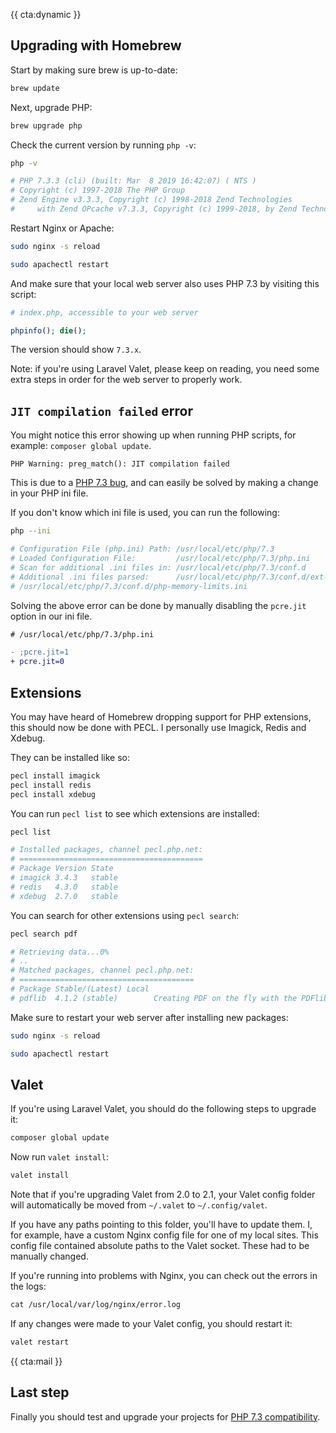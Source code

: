 {{ cta:dynamic }}

## Upgrading with Homebrew

Start by making sure brew is up-to-date:

```bash
brew update
```

Next, upgrade PHP:

```bash
brew upgrade php
```

Check the current version by running `php -v`: 

```bash
php -v

# PHP 7.3.3 (cli) (built: Mar  8 2019 16:42:07) ( NTS )
# Copyright (c) 1997-2018 The PHP Group
# Zend Engine v3.3.3, Copyright (c) 1998-2018 Zend Technologies
#     with Zend OPcache v7.3.3, Copyright (c) 1999-2018, by Zend Technologies
```

Restart Nginx or Apache:

```bash
sudo nginx -s reload
```

```bash
sudo apachectl restart
```

And make sure that your local web server also uses PHP 7.3 by visiting this script:

```php
# index.php, accessible to your web server

phpinfo(); die();
```

The version should show `7.3.x`.

Note: if you're using Laravel Valet, please keep on reading, 
you need some extra steps in order for the web server to properly work. 

## `JIT compilation failed` error

You might notice this error showing up when running PHP scripts, for example: `composer global update`.

```
PHP Warning: preg_match(): JIT compilation failed
```

This is due to a [PHP 7.3 bug](*https://bugs.php.net/bug.php?id=77260), 
and can easily be solved by making a change in your PHP ini file.

If you don't know which ini file is used, you can run the following:

```bash
php --ini

# Configuration File (php.ini) Path: /usr/local/etc/php/7.3
# Loaded Configuration File:         /usr/local/etc/php/7.3/php.ini
# Scan for additional .ini files in: /usr/local/etc/php/7.3/conf.d
# Additional .ini files parsed:      /usr/local/etc/php/7.3/conf.d/ext-opcache.ini,
# /usr/local/etc/php/7.3/conf.d/php-memory-limits.ini
```

Solving the above error can be done by manually disabling the `pcre.jit` option in our ini file. 

```diff
# /usr/local/etc/php/7.3/php.ini

- ;pcre.jit=1
+ pcre.jit=0
```

## Extensions

You may have heard of Homebrew dropping support for PHP extensions, 
this should now be done with PECL. 
I personally use Imagick, Redis and Xdebug. 

They can be installed like so:

```bash
pecl install imagick
pecl install redis
pecl install xdebug
``` 

You can run `pecl list` to see which extensions are installed:

```bash
pecl list

# Installed packages, channel pecl.php.net:
# =========================================
# Package Version State
# imagick 3.4.3   stable
# redis   4.3.0   stable
# xdebug  2.7.0   stable
```

You can search for other extensions using `pecl search`:

```bash
pecl search pdf

# Retrieving data...0%
# ..
# Matched packages, channel pecl.php.net:
# =======================================
# Package Stable/(Latest) Local
# pdflib  4.1.2 (stable)        Creating PDF on the fly with the PDFlib library
```

Make sure to restart your web server after installing new packages:

```bash
sudo nginx -s reload
```

```bash
sudo apachectl restart
```

## Valet

If you're using Laravel Valet, you should do the following steps to upgrade it:

```bash
composer global update
```

Now run `valet install`:

```bash
valet install
```

Note that if you're upgrading Valet from 2.0 to 2.1, your Valet config folder will automatically be moved from
`~/.valet` to `~/.config/valet`. 

If you have any paths pointing to this folder, you'll have to update them.
I, for example, have a custom Nginx config file for one of my local sites.
This config file contained absolute paths to the Valet socket.
These had to be manually changed.

If you're running into problems with Nginx, you can check out the errors in the logs:

```txt
cat /usr/local/var/log/nginx/error.log
```

If any changes were made to your Valet config, you should restart it:

```bash
valet restart
```

{{ cta:mail }}

## Last step

Finally you should test and upgrade your projects for [PHP 7.3 compatibility](/blog/new-in-php-73). 
